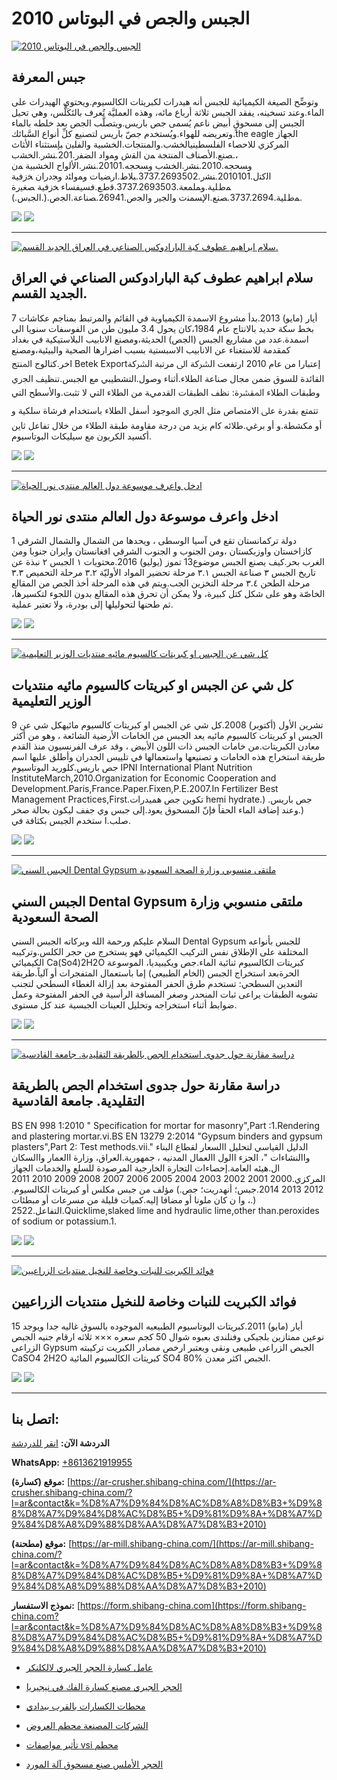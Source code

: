# الجبس والجص في البوتاس 2010

<a href="https://swt.shibang-china.com/?l=ar&img&k=%D8%A7%D9%84%D8%AC%D8%A8%D8%B3+%D9%88%D8%A7%D9%84%D8%AC%D8%B5+%D9%81%D9%8A+%D8%A7%D9%84%D8%A8%D9%88%D8%AA%D8%A7%D8%B3+2010" target="_blank">![الجبس والجص في البوتاس 2010](http://static.shibang-china.com/all-800x300/414.jpg)</a>

## جبس المعرفة
وتوضِّح الصيغة الكيميائية للجبس أنه هيدرات لكبريتات الكالسيوم.ويحتوي الهيدرات على الماء.وعند تسخينه، يفقد الجبس ثلاثة أرباع مائه، وهذه العمليَّة تُعرف بالتَكَلُّس، وهي تحيل الجبس إلى مسحوقٍ أبيض ناعم يُسمى جص باريس.ويتصلَّب الجص بعد خلطه بالماء وتعريضه للهواء.ويُستخدم جصّ باريس لتصنيع كلِّ أنواع السَّبائك.the eagle الجهاز المركزي للاحصاء الفلسطينياﻟﺨﺸب.واﻟﻤﻨﺘﺠﺎت.اﻟﺨﺸﺒﻴﺔ واﻟﻔﻠﻴن ﺒﺈﺴﺘﺜﻨﺎء اﻷﺜﺎث ،.ﺼﻨﻊ.اﻷﺼﻨﺎف اﻟﻤﻨﺘﺠﺔ ﻤن اﻟﻘش وﻤواد اﻟﻀﻔر.201.ﻨﺸر.اﻟﺨﺸب وﺴﺤﺠﻪ.2010.ﻨﺸر.اﻟﺨﺸب وﺴﺤﺠﻪ.20101.ﻨﺸر.اﻷﻟواح اﻟﺨﺸﺒﻴﺔ ﻤن اﻟﻛﺘﻝ.2010101.ﻨﺸر.3737.2693502.ﺒﻼط.ارﻀﻴﺎت وﻤواﺌد وﺠدران ﺨزﻓﻴﺔ ﻤطﻠﻴﺔ.وﻤﻠﻤﻌﺔ.3737.2693503.ﻗطﻊ.ﻓﺴﻴﻔﺴﺎء ﺨزﻓﻴﺔ ﺼﻐﻴرة ﻤطﻠﻴﺔ.3737.2694.ﺼﻨﻊ.اﻹﺴﻤﻨت واﻟﺠﻴر واﻟﺠص.26941.ﺼﻨﺎﻋﺔ.اﻟﺠص.(.اﻟﺠﺒس.).


<a href="https://whatsapp.shibangsoft.com/WhatsApp.php" target="_blank" title="WhatsApp">![](http://static.shibang-china.com/icon/whatsapp.png)</a> <a href="https://swt.shibang-china.com/?l=ar&icon&k=%D8%A7%D9%84%D8%AC%D8%A8%D8%B3+%D9%88%D8%A7%D9%84%D8%AC%D8%B5+%D9%81%D9%8A+%D8%A7%D9%84%D8%A8%D9%88%D8%AA%D8%A7%D8%B3+2010" target="_blank">![](http://static.shibang-china.com/icon/chat-ar.png)</a>

---

<a href="https://swt.shibang-china.com/?l=ar&img&k=%D8%A7%D9%84%D8%AC%D8%A8%D8%B3+%D9%88%D8%A7%D9%84%D8%AC%D8%B5+%D9%81%D9%8A+%D8%A7%D9%84%D8%A8%D9%88%D8%AA%D8%A7%D8%B3+2010" target="_blank">![سلام ابراهيم عطوف كبة البارادوكس الصناعي في العراق الجديد القسم.](http://static.shibang-china.com/all-800x300/847.jpg)</a>

## سلام ابراهيم عطوف كبة البارادوكس الصناعي في العراق الجديد القسم.
7 أيار (مايو) 2013.بدأ مشروع الاسمدة الكيمياوية في القائم والمرتبط بمناجم عكاشات بخط سكة حديد بالانتاج عام 1984،كان يحول 3.4 مليون طن من الفوسفات سنويا الى اسمدة.عدد من مشاريع الجبس (الجص) الحديثة،ومصنع الانابيب البلاستيكية في بغداد كمقدمة للاستغناء عن الانابيب الاسبستية بسبب اضرارها الصحية والبيئية،ومصنع اخر.ﻛﺘﺎﻟﻮج اﳌﻨﺘﺞ Betek Exportإﻋﺘﺒﺎرا ﻣﻦ ﻋﺎم 2010 ارﺗﻔﻌﺖ اﻟﴩﻛﺔ اﱃ ﻣﺮﺗﺒﺔ اﻟﴩﻛﺔ اﻟﻘﺎﺋﺪة ﻟﻠﺴﻮق ﺿﻤﻦ ﻣﺠﺎل ﺻﻨﺎﻋﺔ اﻟﻄﻼء.أﺛﻨﺎء وﺻﻮل.اﻟﺘﺸﻄﻴﺒﻲ ﻣﻊ اﻟﺠﺒﺲ.ﺗﻨﻈﻴﻒ اﻟﺠري وﻃﺒﻘﺎت اﻟﻄﻼء اﳌﻘﴩة: ﻧﻈﻒ اﻟﻄﺒﻘﺎت اﻟﻘﺪميﺔ ﻣﻦ اﻟﻄﻼء اﻟﺘﻲ ﻻ ﺗﺜﺒﺖ.واﻷﺳﻄﺢ اﻟﺘﻲ ﺗﺘﻤﺘﻊ ﺑﻘﺪرة ﻋﲆ اﻻﻣﺘﺼﺎص ﻣﺜﻞ اﻟﺠري اﳌﻮﺟﻮد أﺳﻔﻞ اﻟﻄﻼء ﺑﺎﺳﺘﺨﺪام ﻓﺮﺷﺎة ﺳﻠﻜﻴﺔ و أو ﻣﻜﺸﻄﺔ.و أو ﺑﺮﻏﻲ.ﻃﻼﺋﻪ ﻛام ﻳﺰﻳﺪ ﻣﻦ درﺟﺔ ﻣﻘﺎوﻣﺔ ﻃﺒﻘﺔ اﻟﻄﻼء ﻣﻦ ﺧﻼل ﺗﻔﺎﻋﻞ ﺛﺎين أﻛﺴﻴﺪ اﻟﻜﺮﺑﻮن ﻣﻊ ﺳﻴﻠﻴﻜﺎت اﻟﺒﻮﺗﺎﺳﻴﻮم.


<a href="https://whatsapp.shibangsoft.com/WhatsApp.php" target="_blank" title="WhatsApp">![](http://static.shibang-china.com/icon/whatsapp.png)</a> <a href="https://swt.shibang-china.com/?l=ar&icon&k=%D8%A7%D9%84%D8%AC%D8%A8%D8%B3+%D9%88%D8%A7%D9%84%D8%AC%D8%B5+%D9%81%D9%8A+%D8%A7%D9%84%D8%A8%D9%88%D8%AA%D8%A7%D8%B3+2010" target="_blank">![](http://static.shibang-china.com/icon/chat-ar.png)</a>

---

<a href="https://swt.shibang-china.com/?l=ar&img&k=%D8%A7%D9%84%D8%AC%D8%A8%D8%B3+%D9%88%D8%A7%D9%84%D8%AC%D8%B5+%D9%81%D9%8A+%D8%A7%D9%84%D8%A8%D9%88%D8%AA%D8%A7%D8%B3+2010" target="_blank">![ادخل واعرف موسوعة دول العالم منتدى نور الحياة](http://static.shibang-china.com/all-800x300/1249.jpg)</a>

## ادخل واعرف موسوعة دول العالم منتدى نور الحياة
1 دولة تركمانستان تقع في آسيا الوسطى ، ويحدها من الشمال والشمال الشرقي كازاخستان واوزبكستان ،ومن الجنوب و الجنوب الشرقي افغانستان وايران جنوبا ومن الغرب بحر.كيف يصنع الجبس موضوع13 تموز (يوليو) 2016.محتويات ١ الجبس ٢ نبذة عن تاريخ الجبس ٣ صناعة الجبس ٣.١ مرحلة تحضير المواد الأوليّة ٣.٢ مرحلة التحميص ٣.٣ مرحلة الطحن ٣.٤ مرحلة التخزين الجب.ويتم في هذه المرحلة أخذ الجص من المقالع الخاصّة وهو على شكل كتل كبيرة، ولا يمكن أن تحرق هذه المقالع بدون اللجوء لتكسيرها، ثم طحنها لتحوليلها إلى بودرة، ولا تعتبر عملية.


<a href="https://whatsapp.shibangsoft.com/WhatsApp.php" target="_blank" title="WhatsApp">![](http://static.shibang-china.com/icon/whatsapp.png)</a> <a href="https://swt.shibang-china.com/?l=ar&icon&k=%D8%A7%D9%84%D8%AC%D8%A8%D8%B3+%D9%88%D8%A7%D9%84%D8%AC%D8%B5+%D9%81%D9%8A+%D8%A7%D9%84%D8%A8%D9%88%D8%AA%D8%A7%D8%B3+2010" target="_blank">![](http://static.shibang-china.com/icon/chat-ar.png)</a>

---

<a href="https://swt.shibang-china.com/?l=ar&img&k=%D8%A7%D9%84%D8%AC%D8%A8%D8%B3+%D9%88%D8%A7%D9%84%D8%AC%D8%B5+%D9%81%D9%8A+%D8%A7%D9%84%D8%A8%D9%88%D8%AA%D8%A7%D8%B3+2010" target="_blank">![كل شي عن الجبس او كبريتات كالسيوم مائيه منتديات الوزير التعليمية](http://static.shibang-china.com/all-800x300/1356.jpg)</a>

## كل شي عن الجبس او كبريتات كالسيوم مائيه منتديات الوزير التعليمية
9 تشرين الأول (أكتوبر) 2008.كل شي عن الجبس او كبريتات كالسيوم مائيهكل شي عن الجبس او كبريتات كالسيوم مائيه يعد الجبس من الخامات الأرضية الشائعة ، وهو من أكثر معادن الكبريتات.من خامات الجبس ذات اللون الأبيض ، وقد عرف الفرنسيون منذ القدم طريقة استخراج هذه الخامات و تصنيعها واستعمالها في تلييس الجدران وأطلق عليها اسم جص باريس.كلوريد البوتاسيوم IPNI International Plant Nutrition InstituteMarch,2010.Organization for Economic Cooperation and Development.Paris,France.Paper.Fixen,P.E.2007.In Fertilizer Best Management Practices,First.تكوين جص هميدرات hemi hydrate.) جص باريس.(.وعند إضافة الماء الحقاً فإنّ المسحوق يعود.إلى جبس وي جفف ليكون بحالة صخر صلب.ا ستخدم الجبس بكثافة في.


<a href="https://whatsapp.shibangsoft.com/WhatsApp.php" target="_blank" title="WhatsApp">![](http://static.shibang-china.com/icon/whatsapp.png)</a> <a href="https://swt.shibang-china.com/?l=ar&icon&k=%D8%A7%D9%84%D8%AC%D8%A8%D8%B3+%D9%88%D8%A7%D9%84%D8%AC%D8%B5+%D9%81%D9%8A+%D8%A7%D9%84%D8%A8%D9%88%D8%AA%D8%A7%D8%B3+2010" target="_blank">![](http://static.shibang-china.com/icon/chat-ar.png)</a>

---

<a href="https://swt.shibang-china.com/?l=ar&img&k=%D8%A7%D9%84%D8%AC%D8%A8%D8%B3+%D9%88%D8%A7%D9%84%D8%AC%D8%B5+%D9%81%D9%8A+%D8%A7%D9%84%D8%A8%D9%88%D8%AA%D8%A7%D8%B3+2010" target="_blank">![الجبس السني Dental Gypsum ملتقى منسوبي وزارة الصحة السعودية](http://static.shibang-china.com/all-800x300/447.jpg)</a>

## الجبس السني Dental Gypsum ملتقى منسوبي وزارة الصحة السعودية
السلام عليكم ورحمة الله وبركاته الجبس السني Dental Gypsum للجبس بأنواعه المختلفة على الإطلاق نفس التركيب الكيميائي فهو يستخرج من حجر الكلس.وتركيبه الكيميائي Ca(So4)2H2O كبريتات الكالسيوم ثنائية الماء.جص ويكيبيديا، الموسوعة الحرةبعد استخراج الجبس (الخام الطبيعي) إما باستعمال المتفجرات أو آلياً.طريقة التعدين السطحي: تستخدم طرق الحفر المفتوحة بعد إزالة الغطاء السطحي لتجنب تشويه الطبقات يراعى ثبات المنحدر وصغر المسافة الرأسية في الحفر المفتوحة وعمل ضوابط أثناء استخراجه وتحليل العينات الجبسية عند كل مستوى.


<a href="https://whatsapp.shibangsoft.com/WhatsApp.php" target="_blank" title="WhatsApp">![](http://static.shibang-china.com/icon/whatsapp.png)</a> <a href="https://swt.shibang-china.com/?l=ar&icon&k=%D8%A7%D9%84%D8%AC%D8%A8%D8%B3+%D9%88%D8%A7%D9%84%D8%AC%D8%B5+%D9%81%D9%8A+%D8%A7%D9%84%D8%A8%D9%88%D8%AA%D8%A7%D8%B3+2010" target="_blank">![](http://static.shibang-china.com/icon/chat-ar.png)</a>

---

<a href="https://swt.shibang-china.com/?l=ar&img&k=%D8%A7%D9%84%D8%AC%D8%A8%D8%B3+%D9%88%D8%A7%D9%84%D8%AC%D8%B5+%D9%81%D9%8A+%D8%A7%D9%84%D8%A8%D9%88%D8%AA%D8%A7%D8%B3+2010" target="_blank">![دراسة مقارنة حول جدوى استخدام الجص بالطريقة التقليدية. جامعة القادسية](http://static.shibang-china.com/all-800x300/1398.jpg)</a>

## دراسة مقارنة حول جدوى استخدام الجص بالطريقة التقليدية. جامعة القادسية
BS EN 998 1:2010 &quot; Specification for mortar for masonry&quot;,Part :1.Rendering and plastering mortar.vi.BS EN 13279 2:2014 &quot;Gypsum binders and gypsum plasters&quot;,Part 2: Test methods.vii.&quot; الدليل القياسي لتحليل االسعار لقطاع البناء واالنشاءات &quot;، الجزء االول االعمال المدنيه ، جمهورية.العراق، وزارة االعمار واالسكان ال.هيئه العامة.إحصاءات التجارة الخارجية المرصودة للسلع والخدمات الجهاز المركزي.2000 2001 2002 2003 2004 2005 2006 2007 2008 2009 2010 2011 2012 2013 2014.جبس؛ أنهدريت؛ جص.) مؤلف من جبس مكلس أو كبريتات الكالسيوم.(.، وا ن كان ملونا أو مضافا إليه.كميات قليلة من مسرعات أو مبطئات التفاعل.2522.Quicklime,slaked lime and hydraulic lime,other than.peroxides of sodium or potassium.1.


<a href="https://whatsapp.shibangsoft.com/WhatsApp.php" target="_blank" title="WhatsApp">![](http://static.shibang-china.com/icon/whatsapp.png)</a> <a href="https://swt.shibang-china.com/?l=ar&icon&k=%D8%A7%D9%84%D8%AC%D8%A8%D8%B3+%D9%88%D8%A7%D9%84%D8%AC%D8%B5+%D9%81%D9%8A+%D8%A7%D9%84%D8%A8%D9%88%D8%AA%D8%A7%D8%B3+2010" target="_blank">![](http://static.shibang-china.com/icon/chat-ar.png)</a>

---

<a href="https://swt.shibang-china.com/?l=ar&img&k=%D8%A7%D9%84%D8%AC%D8%A8%D8%B3+%D9%88%D8%A7%D9%84%D8%AC%D8%B5+%D9%81%D9%8A+%D8%A7%D9%84%D8%A8%D9%88%D8%AA%D8%A7%D8%B3+2010" target="_blank">![فوائد الكبريت للنبات وخاصة للنخيل منتديات الزراعيين](http://static.shibang-china.com/all-800x300/932.jpg)</a>

## فوائد الكبريت للنبات وخاصة للنخيل منتديات الزراعيين
15 أيار (مايو) 2011.كبريتات البوتاسيوم الطبيعيه الموجوده بالسوق غاليه جدا ويوجد نوعين ممتازين بلجيكى وفنلندى بعبوه شوال 50 كجم سعره ××× ثلاثه ارقام جنيه الجبص الزراعى Gypsum الجبص الزراعى طبيعى ونقى ويعتبر ارخص مصادر الكبريت تركيبته CaSO4 2H2O كبريتات الكالسيوم المائية SO4 80% الجبص اكثر معدن.

<a href="https://whatsapp.shibangsoft.com/WhatsApp.php" target="_blank" title="WhatsApp">![](http://static.shibang-china.com/icon/whatsapp.png)</a> <a href="https://swt.shibang-china.com/?l=ar&icon&k=%D8%A7%D9%84%D8%AC%D8%A8%D8%B3+%D9%88%D8%A7%D9%84%D8%AC%D8%B5+%D9%81%D9%8A+%D8%A7%D9%84%D8%A8%D9%88%D8%AA%D8%A7%D8%B3+2010" target="_blank">![](http://static.shibang-china.com/icon/chat-ar.png)</a>

---
## اتصل بنا:

**الدردشة الآن:** [انقر للدردشة](https://swt.shibang-china.com?l=ar&contact&k=%D8%A7%D9%84%D8%AC%D8%A8%D8%B3+%D9%88%D8%A7%D9%84%D8%AC%D8%B5+%D9%81%D9%8A+%D8%A7%D9%84%D8%A8%D9%88%D8%AA%D8%A7%D8%B3+2010)

**WhatsApp:**  [+8613621919955](https://whatsapp.shibangsoft.com/WhatsApp.php)

**موقع (كسارة):** [https://ar-crusher.shibang-china.com/](https://ar-crusher.shibang-china.com/?l=ar&contact&k=%D8%A7%D9%84%D8%AC%D8%A8%D8%B3+%D9%88%D8%A7%D9%84%D8%AC%D8%B5+%D9%81%D9%8A+%D8%A7%D9%84%D8%A8%D9%88%D8%AA%D8%A7%D8%B3+2010)

**موقع (مطحنة):** [https://ar-mill.shibang-china.com/](https://ar-mill.shibang-china.com/?l=ar&contact&k=%D8%A7%D9%84%D8%AC%D8%A8%D8%B3+%D9%88%D8%A7%D9%84%D8%AC%D8%B5+%D9%81%D9%8A+%D8%A7%D9%84%D8%A8%D9%88%D8%AA%D8%A7%D8%B3+2010)

**نموذج الاستفسار:** [https://form.shibang-china.com](https://form.shibang-china.com?l=ar&contact&k=%D8%A7%D9%84%D8%AC%D8%A8%D8%B3+%D9%88%D8%A7%D9%84%D8%AC%D8%B5+%D9%81%D9%8A+%D8%A7%D9%84%D8%A8%D9%88%D8%AA%D8%A7%D8%B3+2010)

* [عامل كسارة الحجر الجيري لالكلنكر](../27/%D8%B9%D8%A7%D9%85%D9%84%20%D9%83%D8%B3%D8%A7%D8%B1%D8%A9%20%D8%A7%D9%84%D8%AD%D8%AC%D8%B1%20%D8%A7%D9%84%D8%AC%D9%8A%D8%B1%D9%8A%20%D9%84%D8%A7%D9%84%D9%83%D9%84%D9%86%D9%83%D8%B1.md)

* [الحجر الجيري مصنع كسارة الفك في نيجيريا](../26/%D8%A7%D9%84%D8%AD%D8%AC%D8%B1%20%D8%A7%D9%84%D8%AC%D9%8A%D8%B1%D9%8A%20%D9%85%D8%B5%D9%86%D8%B9%20%D9%83%D8%B3%D8%A7%D8%B1%D8%A9%20%D8%A7%D9%84%D9%81%D9%83%20%D9%81%D9%8A%20%D9%86%D9%8A%D8%AC%D9%8A%D8%B1%D9%8A%D8%A7.md)

* [محطات الكسارات بالقرب بيدادي](../29/%D9%85%D8%AD%D8%B7%D8%A7%D8%AA%20%D8%A7%D9%84%D9%83%D8%B3%D8%A7%D8%B1%D8%A7%D8%AA%20%D8%A8%D8%A7%D9%84%D9%82%D8%B1%D8%A8%20%D8%A8%D9%8A%D8%AF%D8%A7%D8%AF%D9%8A.md)

* [الشركات المصنعة محطم العروض](../26/%D8%A7%D9%84%D8%B4%D8%B1%D9%83%D8%A7%D8%AA%20%D8%A7%D9%84%D9%85%D8%B5%D9%86%D8%B9%D8%A9%20%D9%85%D8%AD%D8%B7%D9%85%20%D8%A7%D9%84%D8%B9%D8%B1%D9%88%D8%B6.md)

* [تأثير مواصفات vsi محطم](../26/%D8%AA%D8%A3%D8%AB%D9%8A%D8%B1%20%D9%85%D9%88%D8%A7%D8%B5%D9%81%D8%A7%D8%AA%20vsi%20%D9%85%D8%AD%D8%B7%D9%85.md)

* [الحجر الأملس صنع مسحوق آلة المورد](../28/%D8%A7%D9%84%D8%AD%D8%AC%D8%B1%20%D8%A7%D9%84%D8%A3%D9%85%D9%84%D8%B3%20%D8%B5%D9%86%D8%B9%20%D9%85%D8%B3%D8%AD%D9%88%D9%82%20%D8%A2%D9%84%D8%A9%20%D8%A7%D9%84%D9%85%D9%88%D8%B1%D8%AF.md)